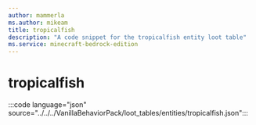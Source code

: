 ```yaml
---
author: mammerla
ms.author: mikeam
title: tropicalfish
description: "A code snippet for the tropicalfish entity loot table"
ms.service: minecraft-bedrock-edition
---
```


# tropicalfish

:::code language="json" source="../../../VanillaBehaviorPack/loot_tables/entities/tropicalfish.json":::
